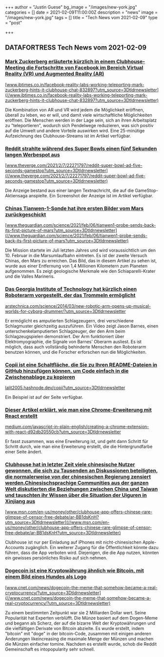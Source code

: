 +++
author = "Justin Guese"
bg_image = "/images/new-york.jpg"
categories = []
date = 2021-02-09T11:00:00Z
description = "news"
image = "/images/new-york.jpg"
tags = []
title = "Tech News vom 2021-02-09"
type = "post"

+++

        
## DATAFORTRESS Tech News vom 2021-02-09





### [Mark Zuckerberg erläuterte kürzlich in einem Clubhouse-Meeting die Fortschritte von Facebook im Bereich Virtual Reality (VR) und Augmented Reality (AR)](//www.ibtimes.co.in/facebook-reality-labs-working-teleporting-mark-zuckerberg-hints-it-clubhouse-chat-832897?utm_source=3Dtldrnewsletter)


[www.ibtimes.co.in/facebook-reality-labs-working-teleporting-mark-zuckerberg-hints-it-clubhouse-chat-832897?utm_source=3Dtldrnewsletter](//www.ibtimes.co.in/facebook-reality-labs-working-teleporting-mark-zuckerberg-hints-it-clubhouse-chat-832897?utm_source=3Dtldrnewsletter)


Die Kombination von AR und VR wird jedem die Möglichkeit eröffnen, überall zu leben, wo er will, und damit viele wirtschaftliche Möglichkeiten eröffnen. Die Menschen werden in der Lage sein, sich an ihren Arbeitsplatz zu "teleportieren", wodurch sich Pendelwege reduzieren, was sich positiv auf die Umwelt und andere Vorteile auswirken wird. Eine 25-minütige Aufzeichnung des Clubhouse-Streams ist im Artikel verfügbar.


### [Reddit strahlte während des Super Bowls einen fünf Sekunden langen Werbespot aus](//www.theverge.com/2021/2/7/22271797/reddit-super-bowl-ad-five-seconds-gamestop?utm_source=3Dtldrnewsletter)


[www.theverge.com/2021/2/7/22271797/reddit-super-bowl-ad-five-seconds-gamestop?utm_source=3Dtldrnewsletter](//www.theverge.com/2021/2/7/22271797/reddit-super-bowl-ad-five-seconds-gamestop?utm_source=3Dtldrnewsletter)


Die Anzeige bestand aus einer langen Textnachricht, die auf die GameStop-Aktiensaga anspielte. Ein Screenshot der Anzeige ist im Artikel verfügbar.


### [Chinas Tianwen-1-Sonde hat ihre ersten Bilder vom Mars zurückgeschickt](//www.theguardian.com/science/2021/feb/06/tianwen1-probe-sends-back-its-first-picture-of-mars?utm_source=3Dtldrnewsletter)


[www.theguardian.com/science/2021/feb/06/tianwen1-probe-sends-back-its-first-picture-of-mars?utm_source=3Dtldrnewsletter](//www.theguardian.com/science/2021/feb/06/tianwen1-probe-sends-back-its-first-picture-of-mars?utm_source=3Dtldrnewsletter)


Die Mission startete im Juli letzten Jahres und wird voraussichtlich um den 10. Februar in die Marsumlaufbahn eintreten. Es ist der zweite Versuch Chinas, den Mars zu erreichen. Das Bild, das in diesem Artikel zu sehen ist, wurde aus einer Entfernung von 1,4 Millionen Kilometern zum Planeten aufgenommen. Es zeigt geologische Merkmale wie den Schiaparelli-Krater und die Valles Marineris.


### [Das Georgia Institute of Technology hat kürzlich einen Roboterarm vorgestellt, der das Trommeln ermöglicht](//arstechnica.com/science/2014/03/new-robotic-arm-opens-up-musical-worlds-for-cyborg-drummer/?utm_source=3Dtldrnewsletter)


[arstechnica.com/science/2014/03/new-robotic-arm-opens-up-musical-worlds-for-cyborg-drummer/?utm_source=3Dtldrnewsletter](//arstechnica.com/science/2014/03/new-robotic-arm-opens-up-musical-worlds-for-cyborg-drummer/?utm_source=3Dtldrnewsletter)


Er ermöglicht es amputierten Schlagzeugern, drei verschiedene Schlagmuster gleichzeitig auszuführen. Ein Video zeigt Jason Barnes, einen unterschenkelamputierten Schlagzeuger, der den Arm beim Schlagzeugspielen demonstriert. Der Arm funktioniert über Elektromyographie, die Signale von Barnes' Oberarm ausliest. Es ist möglich, dass auch vollständig behinderte Menschen den Roboterarm benutzen können, und die Forscher erforschen nun die Möglichkeiten.


### [Copii ist eine Schaltfläche, die Sie zu Ihren README-Dateien in GitHub hinzufügen können, um Code einfach in die Zwischenablage zu kopieren](//lalit2005.hashnode.dev/copii?utm_source=3Dtldrnewsletter)


[lalit2005.hashnode.dev/copii?utm_source=3Dtldrnewsletter](//lalit2005.hashnode.dev/copii?utm_source=3Dtldrnewsletter)


Ein Beispiel ist auf der Seite verfügbar.


### [Dieser Artikel erklärt, wie man eine Chrome-Erweiterung mit React erstellt](//medium.com/javascript-in-plain-english/creating-a-chrome-extension-with-react-d92db20550cb?utm_source=3Dtldrnewsletter)


[medium.com/javascript-in-plain-english/creating-a-chrome-extension-with-react-d92db20550cb?utm_source=3Dtldrnewsletter](//medium.com/javascript-in-plain-english/creating-a-chrome-extension-with-react-d92db20550cb?utm_source=3Dtldrnewsletter)


Er fasst zusammen, was eine Erweiterung ist, und geht dann Schritt für Schritt durch, wie man eine Erweiterung erstellt, die die Hintergrundfarbe einer Seite ändert.


### [Clubhouse hat in letzter Zeit viele chinesische Nutzer gewonnen, die sich zu Tausenden an Diskussionen beteiligten, die normalerweise von der chinesischen Regierung zensiert werden.Chinesischsprachige Communities aus der ganzen Welt diskutierten die Beziehungen zwischen China und Taiwan und tauschten ihr Wissen über die Situation der Uiguren in Xinjiang aus](//www.msn.com/en-us/money/other/clubhouse-app-offers-chinese-rare-glimpse-of-censor-free-debate/ar-BB1dsKnH?utm_source=3Dtldrnewsletter)


[www.msn.com/en-us/money/other/clubhouse-app-offers-chinese-rare-glimpse-of-censor-free-debate/ar-BB1dsKnH?utm_source=3Dtldrnewsletter](//www.msn.com/en-us/money/other/clubhouse-app-offers-chinese-rare-glimpse-of-censor-free-debate/ar-BB1dsKnH?utm_source=3Dtldrnewsletter)


Clubhouse ist nur per Einladung auf iPhones mit nicht-chinesischen Apple-Accounts zugänglich. Ein weiterer Zugang für die Öffentlichkeit könnte dazu führen, dass die App verboten wird. Diejenigen, die die App nutzen, könnten ein gewisses persönliches Risiko auf sich nehmen.


### [Dogecoin ist eine Kryptowährung ähnlich wie Bitcoin, mit einem Bild eines Hundes als Logo](//www.cnet.com/news/dogecoin-the-meme-that-somehow-became-a-real-cryptocurrency/?utm_source=3Dtldrnewsletter)


[www.cnet.com/news/dogecoin-the-meme-that-somehow-became-a-real-cryptocurrency/?utm_source=3Dtldrnewsletter](//www.cnet.com/news/dogecoin-the-meme-that-somehow-became-a-real-cryptocurrency/?utm_source=3Dtldrnewsletter)


Zu einem bestimmten Zeitpunkt war sie 2 Milliarden Dollar wert. Seine Popularität hat Experten verblüfft. Die Münze basiert auf dem Dogen-Meme und begann als Scherz, der auf die bizarre Welt der Kryptowährungen und die vielfältigen Derivate von Bitcoin abzielte. Es wurde erstellt, indem "bitcoin" mit "doge" in der bitcoin-Code, zusammen mit einigen anderen Änderungen likeincreasing die maximale Menge der Münzen und machen die Münzen einfacher tomine. Nachdem es erstellt wurde, schob die Reddit Gemeinschaft es intopopularity sehr schnell.